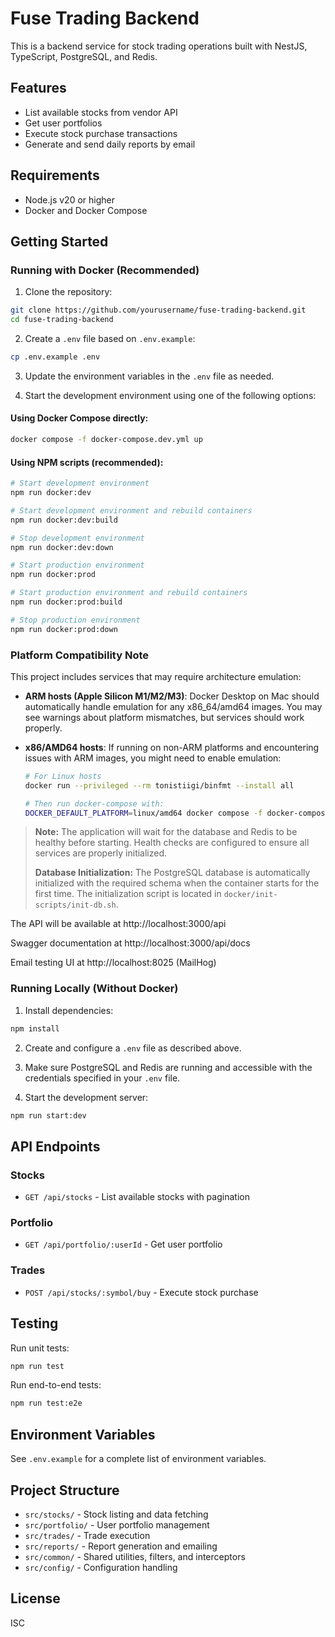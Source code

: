 # Fuse Trading Backend

This is a backend service for stock trading operations built with NestJS, TypeScript, PostgreSQL, and Redis.

## Features

- List available stocks from vendor API
- Get user portfolios
- Execute stock purchase transactions
- Generate and send daily reports by email

## Requirements

- Node.js v20 or higher
- Docker and Docker Compose

## Getting Started

### Running with Docker (Recommended)

1. Clone the repository:

```bash
git clone https://github.com/yourusername/fuse-trading-backend.git
cd fuse-trading-backend
```

2. Create a `.env` file based on `.env.example`:

```bash
cp .env.example .env
```

3. Update the environment variables in the `.env` file as needed.

4. Start the development environment using one of the following options:

#### Using Docker Compose directly:

```bash
docker compose -f docker-compose.dev.yml up
```

#### Using NPM scripts (recommended):

```bash
# Start development environment
npm run docker:dev

# Start development environment and rebuild containers
npm run docker:dev:build

# Stop development environment
npm run docker:dev:down

# Start production environment
npm run docker:prod

# Start production environment and rebuild containers
npm run docker:prod:build

# Stop production environment
npm run docker:prod:down
```

### Platform Compatibility Note

This project includes services that may require architecture emulation:

- **ARM hosts (Apple Silicon M1/M2/M3)**: Docker Desktop on Mac should automatically handle emulation for any x86_64/amd64 images. You may see warnings about platform mismatches, but services should work properly.

- **x86/AMD64 hosts**: If running on non-ARM platforms and encountering issues with ARM images, you might need to enable emulation:

  ```bash
  # For Linux hosts
  docker run --privileged --rm tonistiigi/binfmt --install all

  # Then run docker-compose with:
  DOCKER_DEFAULT_PLATFORM=linux/amd64 docker compose -f docker-compose.dev.yml up
  ```

> **Note:** The application will wait for the database and Redis to be healthy before starting. Health checks are configured to ensure all services are properly initialized.
>
> **Database Initialization:** The PostgreSQL database is automatically initialized with the required schema when the container starts for the first time. The initialization script is located in `docker/init-scripts/init-db.sh`.

The API will be available at http://localhost:3000/api

Swagger documentation at http://localhost:3000/api/docs

Email testing UI at http://localhost:8025 (MailHog)

### Running Locally (Without Docker)

1. Install dependencies:

```bash
npm install
```

2. Create and configure a `.env` file as described above.

3. Make sure PostgreSQL and Redis are running and accessible with the credentials specified in your `.env` file.

4. Start the development server:

```bash
npm run start:dev
```

## API Endpoints

### Stocks

- `GET /api/stocks` - List available stocks with pagination

### Portfolio

- `GET /api/portfolio/:userId` - Get user portfolio

### Trades

- `POST /api/stocks/:symbol/buy` - Execute stock purchase

## Testing

Run unit tests:

```bash
npm run test
```

Run end-to-end tests:

```bash
npm run test:e2e
```

## Environment Variables

See `.env.example` for a complete list of environment variables.

## Project Structure

- `src/stocks/` - Stock listing and data fetching
- `src/portfolio/` - User portfolio management
- `src/trades/` - Trade execution
- `src/reports/` - Report generation and emailing
- `src/common/` - Shared utilities, filters, and interceptors
- `src/config/` - Configuration handling

## License

ISC
